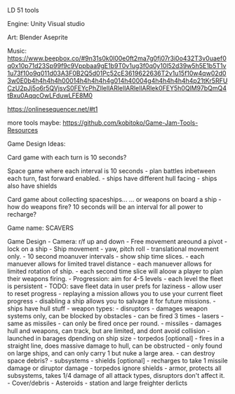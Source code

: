 LD 51 tools 

Engine:
Unity
Visual studio


Art: 
Blender
Aseprite

Music: https://www.beepbox.co/#9n31s0k0l00e0ft2ma7g0fj07r3i0o432T3v0uaef0q0x10p71d23Sp99f9c9Vppbaa9gE1b9T0v1ug3f0q0y10l52d39w5h5E1b5T1v1u73f10o9q011d03A3F0B2Q5d01Pc52cE3619622636T2v1u15f10w4qw02d03w0E0b4h4h4h4h00014h4h4h4h4g014h40004g4h4h4h4h4h4p21tKr5RFUCzU2pJj5o6r5QVjsvS0FEYcPhZllellARlellARlellARlek0FEY5h0QlM97bQmQ4tBxu0AqqcOwLFduwLFE8M0

https://onlinesequencer.net/#t1

more tools maybe: 
https://github.com/kobitoko/Game-Jam-Tools-Resources



Game Design Ideas:

Card game with each turn is 10 seconds?

Space game where each interval is 10 seconds
    - plan battles inbetween each turn, fast forward enabled.
    - ships have different hull facing
    - ships also have shields

Card game about collecting spaceships...
... or weapons on board a ship
    - how do weapons fire? 10 seconds will be an interval for all power to recharge?



Game name: SCAVERS

Game Design
    - Camera: r/f up and down
        - Free movement areound a pivot
        - lock on a ship
    - Ship movement
        - yaw, pitch roll
        - translational movement only.
    - 10 second moanuver intervals
        - show ship time slices.
        - each manuever allows for limited travel distance
        - each manuever allows for limited rotation of ship.
        - each second time slice will aloow a player to plan their weapons firing.
    - Progression: aim for 4-5 levels
        - each level the fleet is persistent
        - TODO: save fleet data in user prefs for laziness
        - allow user to reset progress
        - replaying a mission allows you to use your current fleet progress
        - disabling a ship allows you to salvage it for future missions.
    - ships have hull stuff 
        - weapon types:
            - disruptors - damages weapon systems only, can be blocked by obstacles
                - can be fired 3 times
            - lasers - same as missiles 
                - can only be fired once per round.
            - missiles - damages hull and weapons, can track, but are limited, and dont avoid collision
                - launched in barages dpending on ship size
            - torpedos [optional] - fires in a straight line, does massive damage to hull, can be obstructed
                - only found on large ships, and can only carry 1 but nuke a large area.
                - can destroy space debris?
        - subsystems
            - shields [optional] - recharges to take 1 missile damage or diruptor damage
                - torpedos ignore shields
            - armor, protects all subsystems, takes 1/4 damage of all attack types, disruptors don't affect it.
    - Cover/debris
        - Asteroids
        - station and large freighter derlicts